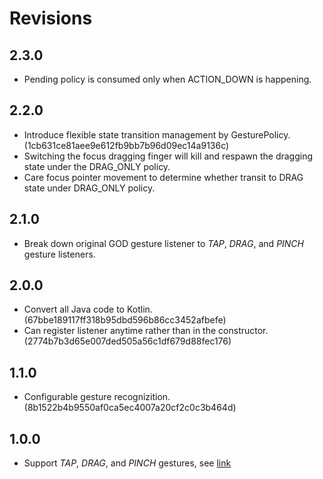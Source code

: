 Revisions
===

2.3.0
---

- Pending policy is consumed only when ACTION_DOWN is happening.

2.2.0
---

- Introduce flexible state transition management by GesturePolicy. (1cb631ce81aee9e612fb9bb7b96d09ec14a9136c)
- Switching the focus dragging finger will kill and respawn the dragging state under the DRAG_ONLY policy.
- Care focus pointer movement to determine whether transit to DRAG state under DRAG_ONLY policy.

2.1.0
---

- Break down original GOD gesture listener to *TAP*, *DRAG*, and *PINCH* gesture listeners.

2.0.0
---

- Convert all Java code to Kotlin. (67bbe189117ff318b95dbd596b86cc3452afbefe)
- Can register listener anytime rather than in the constructor. (2774b7b3d65e007ded505a56c1df679d88fec176)

1.1.0
---

- Configurable gesture recognizition. (8b1522b4b9550af0ca5ec4007a20cf2c0c3b464d)

1.0.0
---

- Support *TAP*, *DRAG*, and *PINCH* gestures, see [link](https://github.com/cardinalblue/collage-gesture-detector-android/blob/v1.0.0/collage-gesture-detector/src/main/java/com/cardinalblue/gesture/IGestureListener.java)